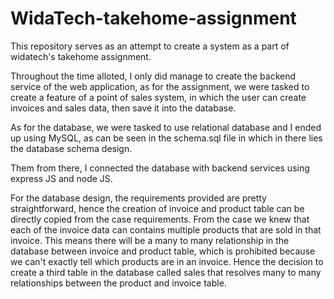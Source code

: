 # WidaTech-takehome-assignment
This repository serves as an attempt to create a system as a part of widatech's takehome assignment.

Throughout the time alloted, I only did manage to create the backend service of the web application, as for the assignment, we were tasked to create a feature of a point of sales system, in which the user can create invoices and sales data, then save it into the database.

As for the database, we were tasked to use relational database and I ended up using MySQL, as can be seen in the schema.sql file in which in there lies the database schema design.

Them from there, I connected the database with backend services using express JS and node JS.

For the database design, the requirements provided are pretty straightforward, hence the creation of invoice and product table can be directly copied from the case requirements.
From the case we knew that each of the invoice data can contains multiple products that are sold in that invoice. This means there will be a many to many relationship in the database between invoice and product table, which is prohibited because we can't exactly tell which products are in an invoice. Hence the decision to create a third table in the database called sales that resolves many to many relationships between the product and invoice table.
